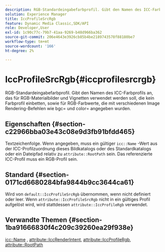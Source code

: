 ```yaml
---
description: RGB-Standardeingabefarbprofil. Gibt den Namen des ICC-Farbprofils an, das für RGB-Materialbilder und Vignetten verwendet werden soll, die kein Farbprofil einbetten, sowie für RGB-Farbwerte, die mit verschiedenen Image Rendering-Befehlen wie bgc= und color= angegeben wurden.
solution: Experience Manager
title: IccProfileSrcRgb
feature: Dynamic Media Classic,SDK/API
role: Developer,User
exl-id: 1c90c77c-79b7-41aa-9269-b48d966ba362
source-git-commit: 206e4643e3926cb85b4be2189743578f88180be7
workflow-type: tm+mt
source-wordcount: '166'
ht-degree: 2%

---
```


# IccProfileSrcRgb{#iccprofilesrcrgb}

RGB-Standardeingabefarbprofil. Gibt den Namen des ICC-Farbprofils an, das für RGB-Materialbilder und Vignetten verwendet werden soll, die kein Farbprofil einbetten, sowie für RGB-Farbwerte, die mit verschiedenen Image Rendering-Befehlen wie bgc= und color= angegeben wurden.

## Eigenschaften {#section-c22966bba03e43c08e9d3fb91bfdd465}

Textzeichenfolge. Wenn angegeben, muss ein gültiger `icc::Name` -Wert aus der ICC-Profilzuordnung dieses Bildkatalogs oder des Standardkatalogs oder ein Dateipfad relativ zu `attribute::RootPath` sein. Das referenzierte ICC-Profil muss ein RGB-Profil sein.

## Standard {#section-0171cd6680284bfa9844b9cc3644ca61}

Wird von `default::IccProfileSrcRgb` übernommen, wenn nicht definiert oder leer. Wenn `attribute::IccProfileSrcRgb` nicht in ein gültiges Profil aufgelöst wird, wird stattdessen `attribute::IccProfileRgb` verwendet.

## Verwandte Themen {#section-1ba91666830f4c209c39260ea29f938e}

[icc::Name](../../../../../ir-api/material-cat/image-rendering-api-ref/c-ir-material-catalog/c-ir-icc-profile-map-reference/r-ir-name-icc.md#reference-7a293ede360e433782575f8f6a562ac2) ,  [attribute::IccRenderIntent](../../../../../ir-api/material-cat/image-rendering-api-ref/c-ir-material-catalog/c-ir-attributes-reference/r-ir-iccrenderintent.md#reference-3b80b7a4c25545a593c5076f318b5c40),  [attribute::IccProfileRgb](../../../../../ir-api/material-cat/image-rendering-api-ref/c-ir-material-catalog/c-ir-attributes-reference/r-ir-iccprofilergb.md#reference-cdaad25b155646ffa382d722fd324b30),  [attribute::RootPath](../../../../../ir-api/material-cat/image-rendering-api-ref/c-ir-material-catalog/c-ir-attributes-reference/r-ir-rootpath.md#reference-a4d7c96b62e14fcbad1740c702f160f3)
